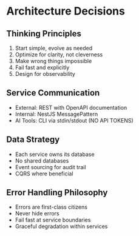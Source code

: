 # Architecture Decisions

## Thinking Principles
1. Start simple, evolve as needed
2. Optimize for clarity, not cleverness
3. Make wrong things impossible
4. Fail fast and explicitly
5. Design for observability

## Service Communication
- External: REST with OpenAPI documentation
- Internal: NestJS MessagePattern
- AI Tools: CLI via stdin/stdout (NO API TOKENS)

## Data Strategy
- Each service owns its database
- No shared databases
- Event sourcing for audit trail
- CQRS where beneficial

## Error Handling Philosophy
- Errors are first-class citizens
- Never hide errors
- Fail fast at service boundaries
- Graceful degradation within services
